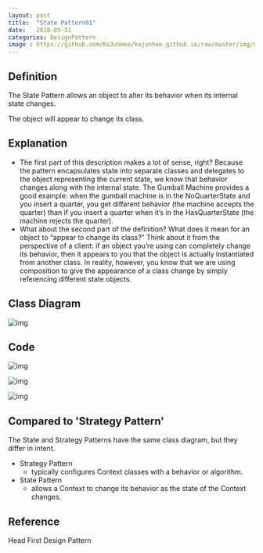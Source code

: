 ```yaml
---
layout: post
title:  "State Pattern01"
date:   2018-05-31
categories: DesignPattern
image : https://github.com/KoJunHee/kojunhee.github.io/raw/master/img/dpci.png
---
```


## Definition

The State Pattern allows an object to alter its behavior when its internal state changes. 

The object will appear to change its class. 

## Explanation

- The first part of this description makes a lot of sense, right?  Because the pattern encapsulates state into separate classes and delegates to the object representing the current state, we know that behavior changes along with the internal state. The Gumball Machine provides a good example: when the gumball machine is in the NoQuarterState and you insert a quarter, you get different behavior (the machine accepts the quarter) than if you insert a quarter when it’s in the HasQuarterState (the machine rejects the quarter). 
- What about the second part of the definition? What does it mean for an object to “appear to change its class?” Think about it from the perspective of a client: if an object you’re using can completely change its behavior, then it appears to you that the object is actually instantiated from another class. In reality, however, you know that we are using composition to give the appearance of a class change by simply referencing different state objects. 

## Class Diagram

![img](https://github.com/KoJunHee/kojunhee.github.io/raw/master/img/statePatternUML01.png) 

## Code

![img](https://github.com/KoJunHee/kojunhee.github.io/raw/master/img/statePatternUML02.png) 

![img](https://github.com/KoJunHee/kojunhee.github.io/raw/master/img/statePatternUML03.png) 

![img](https://github.com/KoJunHee/kojunhee.github.io/raw/master/img/statePatternUML04.png) 

## Compared to 'Strategy Pattern'

The State and Strategy Patterns have the same class diagram, but they differ in intent. 

- Strategy Pattern 
  - typically configures Context classes with a behavior or algorithm. 
- State Pattern 
  - allows a Context to change its behavior as the state of the Context changes.

## Reference

Head First Design Pattern